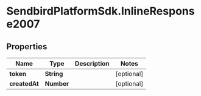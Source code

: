 # SendbirdPlatformSdk.InlineResponse2007

## Properties

Name | Type | Description | Notes
------------ | ------------- | ------------- | -------------
**token** | **String** |  | [optional] 
**createdAt** | **Number** |  | [optional] 


